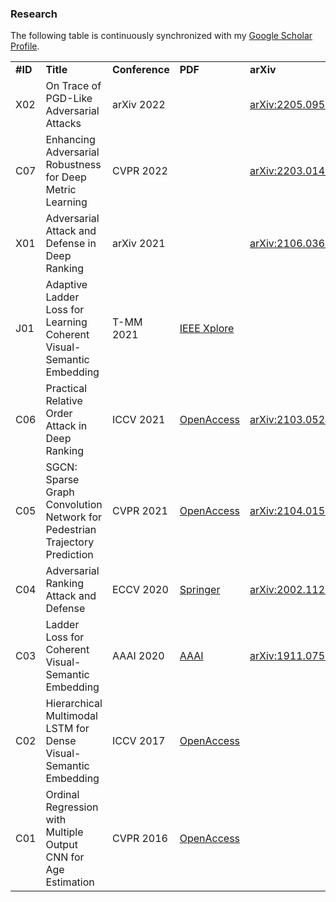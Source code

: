 ### Research

The following table is continuously synchronized with my [Google Scholar Profile](https://scholar.google.com/citations?user=BVIO95UAAAAJ).

<table>
  <tr>
    <td><b>#ID</b></td>
    <td><b>Title</b></td>
    <td><b>Conference</b></td>
    <td><b>PDF</b></td>
    <td><b>arXiv</b></td>
    <td><b>Github</b></td>
  </tr>

  <tr>
    <td>X02</td>
    <td><div>On Trace of PGD-Like Adversarial Attacks</div></td>
    <td>arXiv 2022</td>
    <td></td>
    <td><a href="https://arxiv.org/abs/2205.09586">arXiv:2205.09586</a></td>
    <td></td>
  </tr>
  
  <tr>
    <td>C07</td>
    <td><div>Enhancing Adversarial Robustness for Deep Metric Learning</div></td>
    <td>CVPR 2022</td>
    <td></td>
    <td><a href="https://arxiv.org/abs/2203.01439">arXiv:2203.01439</a></td>
    <td><a href="https://github.com/cdluminate/robdml">RobDML</a></td>
  </tr>
  
  <tr>
    <td>X01</td>
    <td><div>Adversarial Attack and Defense in Deep Ranking</div></td>
    <td>arXiv 2021</td>
    <td></td>
    <td><a href="https://arxiv.org/abs/2106.03614">arXiv:2106.03614</a></td>
    <td><a href="https://cdluminate.github.io/robrank/">RobRank</a></td>
  </tr>

  <tr>
    <td>J01</td>
    <td>Adaptive Ladder Loss for Learning Coherent Visual-Semantic Embedding</td>
    <td>T-MM 2021</td>
    <td><a href="https://ieeexplore.ieee.org/abstract/document/9665378">IEEE Xplore</a></td>
    <td></td>
    <td></td>
  </tr>
  
  <tr>
    <td>C06</td>
    <td><div>Practical Relative Order Attack in Deep Ranking</div></td>
    <td>ICCV 2021</td>
    <td><a href="https://openaccess.thecvf.com/content/ICCV2021/html/Zhou_Practical_Relative_Order_Attack_in_Deep_Ranking_ICCV_2021_paper.html">OpenAccess</a></td>
    <td><a href="https://arxiv.org/abs/2103.05248">arXiv:2103.05248</a></td>
    <td><a href="https://github.com/cdluminate/advorder">AdvOrder</a></td>
  </tr>
  
  <tr>
    <td>C05</td>
    <td>SGCN: Sparse Graph Convolution Network for Pedestrian Trajectory Prediction</td>
    <td>CVPR 2021</td>
    <td><a href="https://openaccess.thecvf.com/content/CVPR2021/papers/Shi_SGCN_Sparse_Graph_Convolution_Network_for_Pedestrian_Trajectory_Prediction_CVPR_2021_paper.pdf">OpenAccess</a></td>
    <td><a href="https://arxiv.org/abs/2104.01528">arXiv:2104.01528</a></td>
    <td><a href="https://github.com/shuaishiliu/SGCN">SGCN</a></td>
  </tr>
  
  <tr>
    <td>C04</td>
    <td>Adversarial Ranking Attack and Defense</td>
    <td>ECCV 2020</td>
    <td><a href="https://link.springer.com/chapter/10.1007%2F978-3-030-58568-6_46">Springer</a></td>
    <td><a href="https://arxiv.org/abs/2002.11293">arXiv:2002.11293</a></td>
    <td><a href="https://cdluminate.github.io/advrank/">AdvRank</a></td>
  </tr>

  <tr>
    <td>C03</td>
    <td>Ladder Loss for Coherent Visual-Semantic Embedding</td>
    <td>AAAI 2020</td>
    <td><a href="https://ojs.aaai.org//index.php/AAAI/article/view/7006">AAAI</a></td>
    <td><a href="https://arxiv.org/abs/1911.07528">arXiv:1911.07528</a></td>
    <td><a href="https://github.com/cdluminate/ladderloss">Ladderloss</a></td>
  </tr>
  
  <tr>
    <td>C02</td>
    <td>Hierarchical Multimodal LSTM for Dense Visual-Semantic Embedding</td>
    <td>ICCV 2017</td>
    <td><a href="https://openaccess.thecvf.com/content_iccv_2017/html/Niu_Hierarchical_Multimodal_LSTM_ICCV_2017_paper.html">OpenAccess</a></td>
    <td></td>
    <td></td>
  </tr>
  
  <tr>
    <td>C01</td>
    <td>Ordinal Regression with Multiple Output CNN for Age Estimation</td>
    <td>CVPR 2016</td>
    <td><a href="https://www.cv-foundation.org/openaccess/content_cvpr_2016/html/Niu_Ordinal_Regression_With_CVPR_2016_paper.html">OpenAccess</a></td>
    <td></td>
    <td></td>
  </tr>

</table>

